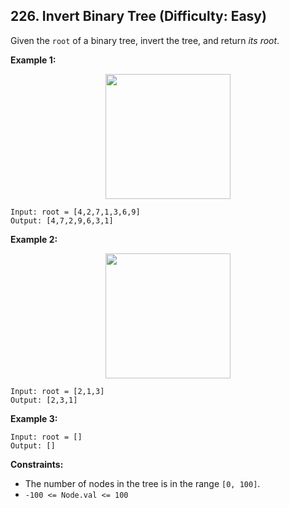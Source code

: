 ## 226. Invert Binary Tree (Difficulty: Easy)

Given the `root` of a binary tree, invert the tree, and return _its root_.

**Example 1:**

<p align="center">
  <img height="200" src="https://assets.leetcode.com/uploads/2021/03/14/invert1-tree.jpg">
</p>

```
Input: root = [4,2,7,1,3,6,9]
Output: [4,7,2,9,6,3,1]
```

**Example 2:**

<p align="center">
  <img height="200" src="https://assets.leetcode.com/uploads/2021/03/14/invert2-tree.jpg">
</p>

```
Input: root = [2,1,3]
Output: [2,3,1]
```

**Example 3:**

```
Input: root = []
Output: []
```

**Constraints:**

* The number of nodes in the tree is in the range `[0, 100]`.
* `-100 <= Node.val <= 100`
